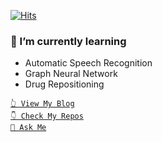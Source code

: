 [![Hits](https://hits.seeyoufarm.com/api/count/incr/badge.svg?url=https%3A%2F%2Fgithub.com%2Fur-luella)](https://hits.seeyoufarm.com)

### 🌱 I’m currently learning
- Automatic Speech Recognition
- Graph Neural Network
- Drug Repositioning

[` 👆 View My Blog `](https://velog.io/@ur-luella)  
[` 👇 Check My Repos `](https://github.com/ur-luella?tab=repositories)  
[` 👋 Ask Me `](https://github.com/ur-luella/ur-luella/issues/new) 

